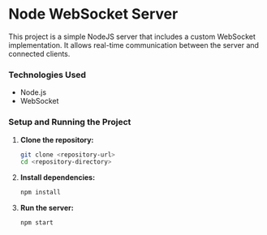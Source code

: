 # Node WebSocket Server

This project is a simple NodeJS server that includes a custom WebSocket implementation. It allows real-time communication between the server and connected clients.

### Technologies Used

- Node.js
- WebSocket

### Setup and Running the Project

1. **Clone the repository:**

   ```sh
   git clone <repository-url>
   cd <repository-directory>
   ```

2. **Install dependencies:**

   ```sh
   npm install
   ```

3. **Run the server:**
   ```sh
   npm start
   ```

